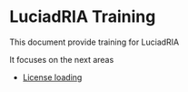 # LuciadRIA Training

This document provide training for LuciadRIA

It focuses on the next areas

- [License loading](licenseloading)
